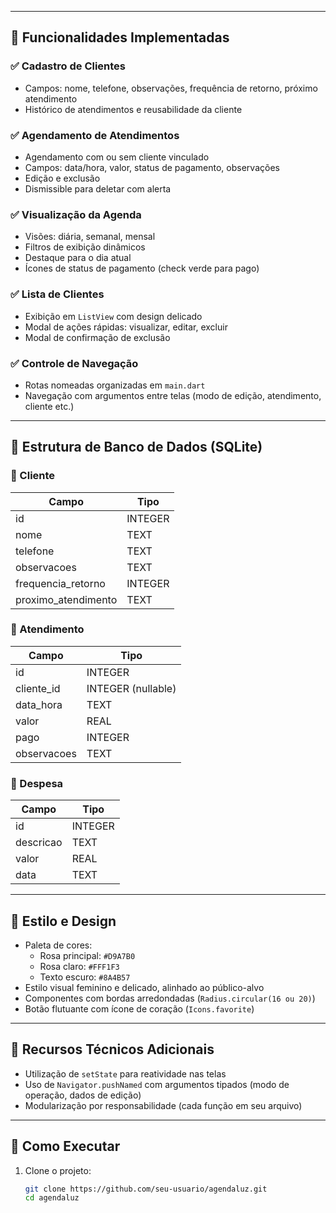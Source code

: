 
---

## 🔧 Funcionalidades Implementadas

### ✅ Cadastro de Clientes
- Campos: nome, telefone, observações, frequência de retorno, próximo atendimento
- Histórico de atendimentos e reusabilidade da cliente

### ✅ Agendamento de Atendimentos
- Agendamento com ou sem cliente vinculado
- Campos: data/hora, valor, status de pagamento, observações
- Edição e exclusão
- Dismissible para deletar com alerta

### ✅ Visualização da Agenda
- Visões: diária, semanal, mensal
- Filtros de exibição dinâmicos
- Destaque para o dia atual
- Ícones de status de pagamento (check verde para pago)

### ✅ Lista de Clientes
- Exibição em `ListView` com design delicado
- Modal de ações rápidas: visualizar, editar, excluir
- Modal de confirmação de exclusão

### ✅ Controle de Navegação
- Rotas nomeadas organizadas em `main.dart`
- Navegação com argumentos entre telas (modo de edição, atendimento, cliente etc.)

---

## 💾 Estrutura de Banco de Dados (SQLite)

### 📌 Cliente
| Campo                | Tipo     |
|----------------------|----------|
| id                   | INTEGER  |
| nome                 | TEXT     |
| telefone             | TEXT     |
| observacoes          | TEXT     |
| frequencia_retorno   | INTEGER  |
| proximo_atendimento  | TEXT     |

### 📌 Atendimento
| Campo       | Tipo     |
|-------------|----------|
| id          | INTEGER  |
| cliente_id  | INTEGER (nullable) |
| data_hora   | TEXT     |
| valor       | REAL     |
| pago        | INTEGER  |
| observacoes | TEXT     |

### 📌 Despesa
| Campo     | Tipo   |
|-----------|--------|
| id        | INTEGER |
| descricao | TEXT    |
| valor     | REAL    |
| data      | TEXT    |

---

## 🎨 Estilo e Design

- Paleta de cores:
  - Rosa principal: `#D9A7B0`
  - Rosa claro: `#FFF1F3`
  - Texto escuro: `#8A4B57`
- Estilo visual feminino e delicado, alinhado ao público-alvo
- Componentes com bordas arredondadas (`Radius.circular(16 ou 20)`)
- Botão flutuante com ícone de coração (`Icons.favorite`)

---

## 📌 Recursos Técnicos Adicionais

- Utilização de `setState` para reatividade nas telas
- Uso de `Navigator.pushNamed` com argumentos tipados (modo de operação, dados de edição)
- Modularização por responsabilidade (cada função em seu arquivo)

---

## 🚀 Como Executar

1. Clone o projeto:
   ```bash
   git clone https://github.com/seu-usuario/agendaluz.git
   cd agendaluz
